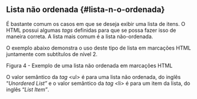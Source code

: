 ## Lista não ordenada {#lista-n-o-ordenada}

É bastante comum os casos em que se deseja exibir uma lista de itens. O HTML possui algumas _tags_ definidas para que se possa fazer isso de maneira correta. A lista mais comum é a lista não-ordenada.

O exemplo abaixo demonstra o uso deste tipo de lista em marcações HTML juntamente com subtítulos de nível 2.

Figura 4 - Exemplo de uma lista não ordenada em marcações HTML

O valor semântico da _tag_ &lt;ul&gt; é para uma lista não ordenada, do inglês “_Unordered List”_ e o valor semântico da _tag_ &lt;li&gt; é para um item da lista, do inglês “_List Item”_.